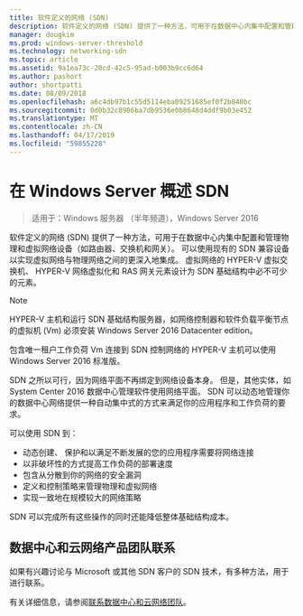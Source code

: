 ```yaml
---
title: 软件定义的网络 (SDN)
description: 软件定义的网络 (SDN) 提供了一种方法，可用于在数据中心内集中配置和管理物理和虚拟网络设备（如路由器、交换机和网关）。 使用本主题，了解如何在 Windows Server、 System Center 和 Microsoft Azure 中提供的软件定义网络 (SDN) 技术。
manager: dougkim
ms.prod: windows-server-threshold
ms.technology: networking-sdn
ms.topic: article
ms.assetid: 9a1ea73c-20cd-42c5-95ad-b003b9cc6d64
ms.author: pashort
author: shortpatti
ms.date: 08/09/2018
ms.openlocfilehash: a6c4db97b1c55d5114eba09251685ef0f2b840bc
ms.sourcegitcommit: 0d0b32c8986ba7db9536e0b8648d4ddf9b03e452
ms.translationtype: MT
ms.contentlocale: zh-CN
ms.lasthandoff: 04/17/2019
ms.locfileid: "59855228"
---
```

# <a name="sdn-in-windows-server-overview"></a>在 Windows Server 概述 SDN

>适用于：Windows 服务器 （半年频道），Windows Server 2016


软件定义的网络 (SDN) 提供了一种方法，可用于在数据中心内集中配置和管理物理和虚拟网络设备（如路由器、交换机和网关）。 可以使用现有的 SDN 兼容设备以实现虚拟网络与物理网络之间的更深入地集成。 虚拟网络的 HYPER-V 虚拟交换机、 HYPER-V 网络虚拟化和 RAS 网关元素设计为 SDN 基础结构中必不可少的元素。 

>[!Note]
>HYPER-V 主机和运行 SDN 基础结构服务器，如网络控制器和软件负载平衡节点的虚拟机 (Vm) 必须安装 Windows Server 2016 Datacenter edition。 
>
>包含唯一租户工作负荷 Vm 连接到 SDN 控制网络的 HYPER-V 主机可以使用 Windows Server 2016 标准版。

SDN 之所以可行，因为网络平面不再绑定到网络设备本身。 但是，其他实体，如 System Center 2016 数据中心管理软件使用网络平面。 SDN 可以动态地管理你的数据中心网络提供一种自动集中式的方式来满足你的应用程序和工作负荷的要求。 

可以使用 SDN 到：

- 动态创建、 保护和以满足不断发展的您的应用程序需要将网络连接
- 以非破坏性的方式提高工作负荷的部署速度
- 包含从分散到你的网络的安全漏洞
- 定义和控制策略来管理物理和虚拟网络 
- 实现一致地在规模较大的网络策略

SDN 可以完成所有这些操作的同时还能降低整体基础结构成本。



## <a name="contact-the-datacenter-and-cloud-networking-product-team"></a>数据中心和云网络产品团队联系

如果有兴趣讨论与 Microsoft 或其他 SDN 客户的 SDN 技术，有多种方法，用于进行联系。

有关详细信息，请参阅[联系数据中心和云网络团队](contact-sdn-team.md)。
